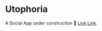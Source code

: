 # Utophoria
A Social App under construction 🚧 [Live Link](Https://utophoriaproduction.onrender.com/). 
